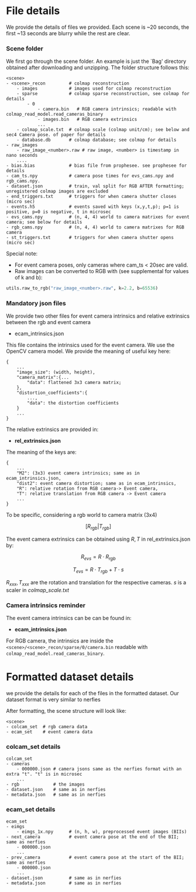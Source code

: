 # File details
We provide the details of files we provided. Each scene is ~20 seconds, the first ~13 seconds are blurry while the rest are clear.

### Scene folder
We first go through the scene folder. An example is just the `Bag' directory obtained after downloading and unzipping. The folder structure follows this:
```
<scene>
- <scene>_recon         # colmap reconstruction
    - images            # images used for colmap reconstruction
    - sparse            # colmap sparse reconstruction, see colmap for details
        - 0
            - camera.bin   # RGB camera intrinsics; readable with colmap_read_model.read_cameras_binary 
            - images.bin   # RGB camera extrinsics
            ...
    - colmap_scale.txt  # colmap scale (colmap unit/cm); see below and sec4 Camera pose. of paper for details
    - database.db       # colmap database; see colmap for details
- raw_images
    - raw_image_<number>.raw # raw image, <number> is timestamp in nano seconds
    ....
- bias.bias             # bias file from prophesee. see prophesee for details
- cam_ts.npy            # camera pose times for evs_cams.npy and rgb_cams.npy.
- dataset.json          # train, val split for RGB AFTER formatting; unregistered colmap images are excluded
- end_triggers.txt      # triggers for when camera shutter closes (micro sec)
- events.h5             # events saved with keys (x,y,t,p); p=1 is positive, p=0 is negative, t in microsec
- evs_cams.npy          # (n, 4, 4) world to camera matrixes for event camera; see below for details
- rgb_cams.npy          # (n, 4, 4) world to camera matrixes for RGB camera
- st_triggers.txt       # triggers for when camera shutter opens (micro sec)
```
Special note:
- For event camera poses, only cameras where cam_ts < 20sec are valid.
- Raw images can be converted to RGB with (see supplemental for values of k and b):
```python
utils.raw_to_rgb("raw_image_<number>.raw", k=2.2, b=65536)
```

### Mandatory json files
We provide two other files for event camera intrinsics and relative extrinsics between the rgb and event camera
- ecam_intrinsics.json

This file contains the intrinsics used for the event camera. We use the OpenCV camera model. We provide the meaning of useful key here:
```
{
    ...
    "image_size": (width, height),
    "camera_matrix":{...
        "data": flattened 3x3 camera matrix;
    },
    "distortion_coefficients":{
        ...,
        "data": the distortion coefficients
    }
    ...
}
```
The relative extrinsics are provided in:
- **rel_extrinsics.json**

The meaning of the keys are:
```
{
    ...
    "M2": (3x3) event camera intrinsics; same as in ecam_intrinsics.json,
    "dist2": event camera distortion; same as in ecam_intrinsics,
    "R": relative rotation from RGB camera-> Event camera,
    "T": relative translation from RGB camera -> Event camera
    ...
}
```
To be specific, considering a rgb world to camera matrix (3x4)

$$[R_{rgb} | T_{rgb}]$$

The event camera extrinsics can be obtained using $R, T$ in rel_extrinsics.json by:

$$R_{evs} = R \cdot R_{rgb}$$

$$T_{evs} = R \cdot T_{rgb} + T \cdot s$$

$R_{xxx}, T_{xxx}$ are the rotation and translation for the respective cameras. $s$ is a scaler in *colmap_scale.txt*

### Camera intrinsics reminder
The event camera intrinsics can be can be found in:
- **ecam_intrinsics.json**

For RGB camera, the intrinsics are inside the `<scene>/<scene>_recon/sparse/0/camera.bin` readable with `colmap_read_model.read_cameras_binary`.

# Formatted dataset details
we provide the details for each of the files in the formatted dataset. Our dataset format is very similar to nerfies

After formatting, the scene structure will look like:
```
<scene>
- colcam_set  # rgb camera data
- ecam_set    # event camera data
```

### colcam_set details
```
colcam_set
- cameras         
    - 000000.json # camera jsons same as the nerfies format with an extra "t". "t" is in microsec
    ...
- rgb             # the images
- dataset.json    # same as in nerfies
- metadata.json   # same as in nerfies

```

### ecam_set details
```
ecam_set
- eimgs
    - eimgs_1x.npy      # (n, h, w), preprocessed event images (BIIs)
- next_camera           # event camera pose at the end of the BII; same as nerfies
    - 000000.json
    ...
- prev_camera           # event camera pose at the start of the BII; same as nerfies
    - 000000.json
    ...
- dataset.json          # same as in nerfies
- metadata.json         # same as in nerfies